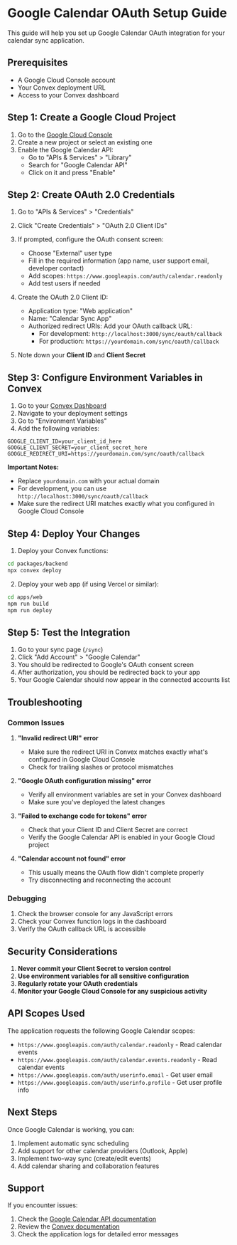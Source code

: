 # Google Calendar OAuth Setup Guide

This guide will help you set up Google Calendar OAuth integration for your calendar sync application.

## Prerequisites

- A Google Cloud Console account
- Your Convex deployment URL
- Access to your Convex dashboard

## Step 1: Create a Google Cloud Project

1. Go to the [Google Cloud Console](https://console.cloud.google.com/)
2. Create a new project or select an existing one
3. Enable the Google Calendar API:
   - Go to "APIs & Services" > "Library"
   - Search for "Google Calendar API"
   - Click on it and press "Enable"

## Step 2: Create OAuth 2.0 Credentials

1. Go to "APIs & Services" > "Credentials"
2. Click "Create Credentials" > "OAuth 2.0 Client IDs"
3. If prompted, configure the OAuth consent screen:
   - Choose "External" user type
   - Fill in the required information (app name, user support email, developer contact)
   - Add scopes: `https://www.googleapis.com/auth/calendar.readonly`
   - Add test users if needed

4. Create the OAuth 2.0 Client ID:
   - Application type: "Web application"
   - Name: "Calendar Sync App"
   - Authorized redirect URIs: Add your OAuth callback URL:
     - For development: `http://localhost:3000/sync/oauth/callback`
     - For production: `https://yourdomain.com/sync/oauth/callback`

5. Note down your **Client ID** and **Client Secret**

## Step 3: Configure Environment Variables in Convex

1. Go to your [Convex Dashboard](https://dashboard.convex.dev/)
2. Navigate to your deployment settings
3. Go to "Environment Variables"
4. Add the following variables:

```
GOOGLE_CLIENT_ID=your_client_id_here
GOOGLE_CLIENT_SECRET=your_client_secret_here
GOOGLE_REDIRECT_URI=https://yourdomain.com/sync/oauth/callback
```

**Important Notes:**
- Replace `yourdomain.com` with your actual domain
- For development, you can use `http://localhost:3000/sync/oauth/callback`
- Make sure the redirect URI matches exactly what you configured in Google Cloud Console

## Step 4: Deploy Your Changes

1. Deploy your Convex functions:
```bash
cd packages/backend
npx convex deploy
```

2. Deploy your web app (if using Vercel or similar):
```bash
cd apps/web
npm run build
npm run deploy
```

## Step 5: Test the Integration

1. Go to your sync page (`/sync`)
2. Click "Add Account" > "Google Calendar"
3. You should be redirected to Google's OAuth consent screen
4. After authorization, you should be redirected back to your app
5. Your Google Calendar should now appear in the connected accounts list

## Troubleshooting

### Common Issues

1. **"Invalid redirect URI" error**
   - Make sure the redirect URI in Convex matches exactly what's configured in Google Cloud Console
   - Check for trailing slashes or protocol mismatches

2. **"Google OAuth configuration missing" error**
   - Verify all environment variables are set in your Convex dashboard
   - Make sure you've deployed the latest changes

3. **"Failed to exchange code for tokens" error**
   - Check that your Client ID and Client Secret are correct
   - Verify the Google Calendar API is enabled in your Google Cloud project

4. **"Calendar account not found" error**
   - This usually means the OAuth flow didn't complete properly
   - Try disconnecting and reconnecting the account

### Debugging

1. Check the browser console for any JavaScript errors
2. Check your Convex function logs in the dashboard
3. Verify the OAuth callback URL is accessible

## Security Considerations

1. **Never commit your Client Secret to version control**
2. **Use environment variables for all sensitive configuration**
3. **Regularly rotate your OAuth credentials**
4. **Monitor your Google Cloud Console for any suspicious activity**

## API Scopes Used

The application requests the following Google Calendar scopes:
- `https://www.googleapis.com/auth/calendar.readonly` - Read calendar events
- `https://www.googleapis.com/auth/calendar.events.readonly` - Read calendar events
- `https://www.googleapis.com/auth/userinfo.email` - Get user email
- `https://www.googleapis.com/auth/userinfo.profile` - Get user profile info

## Next Steps

Once Google Calendar is working, you can:
1. Implement automatic sync scheduling
2. Add support for other calendar providers (Outlook, Apple)
3. Implement two-way sync (create/edit events)
4. Add calendar sharing and collaboration features

## Support

If you encounter issues:
1. Check the [Google Calendar API documentation](https://developers.google.com/calendar/api)
2. Review the [Convex documentation](https://docs.convex.dev/)
3. Check the application logs for detailed error messages 